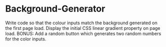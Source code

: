 # Background-Generator
Write code so that the colour inputs match the background generated on the first page load.
Display the initial CSS linear gradient property on page load.
BONUS: Add a random button which generates two random numbers for the color inputs.
